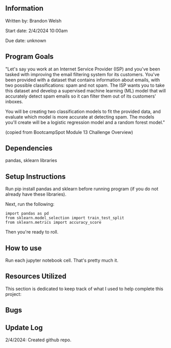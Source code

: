 ## Information
Written by: Brandon Welsh

Start date: 2/4/2024 10:00am

Due date: unknown

## Program Goals
"Let's say you work at an Internet Service Provider (ISP) and you've been tasked with improving the email filtering system for its customers. You've been provided with a dataset that contains information about emails, with two possible classifications: spam and not spam. The ISP wants you to take this dataset and develop a supervised machine learning (ML) model that will accurately detect spam emails so it can filter them out of its customers' inboxes.

You will be creating two classification models to fit the provided data, and evaluate which model is more accurate at detecting spam. The models you'll create will be a logistic regression model and a random forest model." 

(copied from BootcampSpot Module 13 Challenge Overview)

## Dependencies
pandas, sklearn libraries

## Setup Instructions
Run pip install pandas and sklearn before running program (if you do not already have these libraries).

Next, run the following:

    import pandas as pd
    from sklearn.model_selection import train_test_split
    from sklearn.metrics import accuracy_score

Then you're ready to roll.

## How to use
Run each jupyter notebook cell. That's pretty much it.

## Resources Utilized
This section is dedicated to keep track of what I used to help complete this project:

## Bugs


## Update Log
2/4/2024: Created github repo.